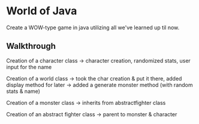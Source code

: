 # World of Java

Create a WOW-type game in java utilizing all we've learned up til now.

## Walkthrough

Creation of a character class
    -> character creation, randomized stats, user input for the name

Creation of a world class
    -> took the char creation & put it there, added display method for later
    -> added a generate monster method (with random stats & name)

Creation of a monster class
    -> inherits from abstractfighter class

Creation of an abstract fighter class
    -> parent to monster & character
